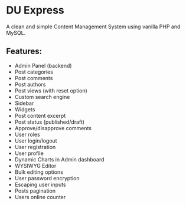 # DU Express
A clean and simple Content Management System using vanilla PHP and MySQL.

## Features:
 - Admin Panel (backend)
 - Post categories
 - Post comments
 - Post authors
 - Post views (with reset option)
 - Custom search engine
 - Sidebar
 - Widgets
 - Post content excerpt
 - Post status (published/draft)
 - Approve/disapprove comments
 - User roles
 - User login/logout
 - User registration
 - User profile
 - Dynamic Charts in Admin dashboard
 - WYSIWYG Editor
 - Bulk editing options
 - User password encryption
 - Escaping user inputs
 - Posts pagination
 - Users online counter
